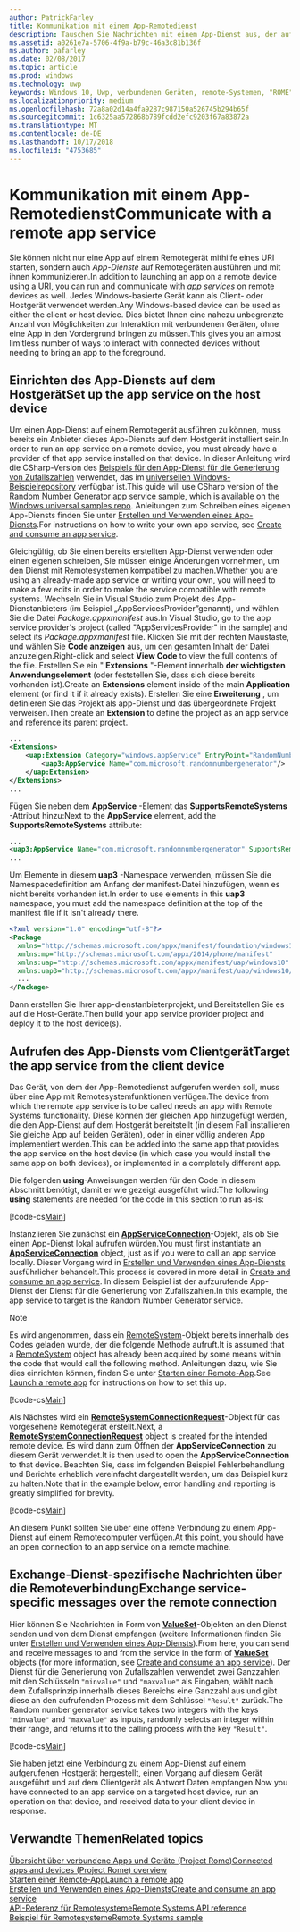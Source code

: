 ```yaml
---
author: PatrickFarley
title: Kommunikation mit einem App-Remotedienst
description: Tauschen Sie Nachrichten mit einem App-Dienst aus, der auf einem Remotegerät mit Project Rome ausgeführt wird.
ms.assetid: a0261e7a-5706-4f9a-b79c-46a3c81b136f
ms.author: pafarley
ms.date: 02/08/2017
ms.topic: article
ms.prod: windows
ms.technology: uwp
keywords: Windows 10, Uwp, verbundenen Geräten, remote-Systemen, "ROME", Project "ROME", Hintergrundaufgabe, app-Diensts
ms.localizationpriority: medium
ms.openlocfilehash: 72a8a02d14a4fa9287c987150a526745b294b65f
ms.sourcegitcommit: 1c6325aa572868b789fcdd2efc9203f67a83872a
ms.translationtype: MT
ms.contentlocale: de-DE
ms.lasthandoff: 10/17/2018
ms.locfileid: "4753685"
---
```

# <a name="communicate-with-a-remote-app-service"></a><span data-ttu-id="bc319-104">Kommunikation mit einem App-Remotedienst</span><span class="sxs-lookup"><span data-stu-id="bc319-104">Communicate with a remote app service</span></span>

<span data-ttu-id="bc319-105">Sie können nicht nur eine App auf einem Remotegerät mithilfe eines URI starten, sondern auch *App-Dienste* auf Remotegeräten ausführen und mit ihnen kommunizieren.</span><span class="sxs-lookup"><span data-stu-id="bc319-105">In addition to launching an app on a remote device using a URI, you can run and communicate with *app services* on remote devices as well.</span></span> <span data-ttu-id="bc319-106">Jedes Windows-basierte Gerät kann als Client- oder Hostgerät verwendet werden.</span><span class="sxs-lookup"><span data-stu-id="bc319-106">Any Windows-based device can be used as either the client or host device.</span></span> <span data-ttu-id="bc319-107">Dies bietet Ihnen eine nahezu unbegrenzte Anzahl von Möglichkeiten zur Interaktion mit verbundenen Geräten, ohne eine App in den Vordergrund bringen zu müssen.</span><span class="sxs-lookup"><span data-stu-id="bc319-107">This gives you an almost limitless number of ways to interact with connected devices without needing to bring an app to the foreground.</span></span>

## <a name="set-up-the-app-service-on-the-host-device"></a><span data-ttu-id="bc319-108">Einrichten des App-Diensts auf dem Hostgerät</span><span class="sxs-lookup"><span data-stu-id="bc319-108">Set up the app service on the host device</span></span>
<span data-ttu-id="bc319-109">Um einen App-Dienst auf einem Remotegerät ausführen zu können, muss bereits ein Anbieter dieses App-Diensts auf dem Hostgerät installiert sein.</span><span class="sxs-lookup"><span data-stu-id="bc319-109">In order to run an app service on a remote device, you must already have a provider of that app service installed on that device.</span></span> <span data-ttu-id="bc319-110">In dieser Anleitung wird die CSharp-Version des [Beispiels für den App-Dienst für die Generierung von Zufallszahlen](https://github.com/Microsoft/Windows-universal-samples/tree/master/Samples/AppServices) verwendet, das im [universellen Windows-Beispielrepository](https://github.com/Microsoft/Windows-universal-samples/tree/master/Samples/AppServices) verfügbar ist.</span><span class="sxs-lookup"><span data-stu-id="bc319-110">This guide will use CSharp version of the [Random Number Generator app service sample](https://github.com/Microsoft/Windows-universal-samples/tree/master/Samples/AppServices), which is available on the [Windows universal samples repo](https://github.com/Microsoft/Windows-universal-samples/tree/master/Samples/AppServices).</span></span> <span data-ttu-id="bc319-111">Anleitungen zum Schreiben eines eigenen App-Diensts finden Sie unter [Erstellen und Verwenden eines App-Diensts](how-to-create-and-consume-an-app-service.md).</span><span class="sxs-lookup"><span data-stu-id="bc319-111">For instructions on how to write your own app service, see [Create and consume an app service](how-to-create-and-consume-an-app-service.md).</span></span>

<span data-ttu-id="bc319-112">Gleichgültig, ob Sie einen bereits erstellten App-Dienst verwenden oder einen eigenen schreiben, Sie müssen einige Änderungen vornehmen, um den Dienst mit Remotesystemen kompatibel zu machen.</span><span class="sxs-lookup"><span data-stu-id="bc319-112">Whether you are using an already-made app service or writing your own, you will need to make a few edits in order to make the service compatible with remote systems.</span></span> <span data-ttu-id="bc319-113">Wechseln Sie in Visual Studio zum Projekt des App-Dienstanbieters (im Beispiel „AppServicesProvider”genannt), und wählen Sie die Datei _Package.appxmanifest_ aus.</span><span class="sxs-lookup"><span data-stu-id="bc319-113">In Visual Studio, go to the app service provider's project (called "AppServicesProvider" in the sample) and select its _Package.appxmanifest_ file.</span></span> <span data-ttu-id="bc319-114">Klicken Sie mit der rechten Maustaste, und wählen Sie **Code anzeigen** aus, um den gesamten Inhalt der Datei anzuzeigen.</span><span class="sxs-lookup"><span data-stu-id="bc319-114">Right-click and select **View Code** to view the full contents of the file.</span></span> <span data-ttu-id="bc319-115">Erstellen Sie ein " **Extensions** "-Element innerhalb **der wichtigsten Anwendungselement** (oder feststellen Sie, dass sich diese bereits vorhanden ist).</span><span class="sxs-lookup"><span data-stu-id="bc319-115">Create an **Extensions** element inside of the main **Application** element (or find it if it already exists).</span></span> <span data-ttu-id="bc319-116">Erstellen Sie eine **Erweiterung** , um definieren Sie das Projekt als app-Dienst und das übergeordnete Projekt verweisen.</span><span class="sxs-lookup"><span data-stu-id="bc319-116">Then create an **Extension** to define the project as an app service and reference its parent project.</span></span>

``` xml
...
<Extensions>
    <uap:Extension Category="windows.appService" EntryPoint="RandomNumberService.RandomNumberGeneratorTask">
        <uap3:AppService Name="com.microsoft.randomnumbergenerator"/>
    </uap:Extension>
</Extensions>
...
```

<span data-ttu-id="bc319-117">Fügen Sie neben dem **AppService** -Element das **SupportsRemoteSystems** -Attribut hinzu:</span><span class="sxs-lookup"><span data-stu-id="bc319-117">Next to the **AppService** element, add the **SupportsRemoteSystems** attribute:</span></span>

``` xml
...
<uap3:AppService Name="com.microsoft.randomnumbergenerator" SupportsRemoteSystems="true"/>
...
```

<span data-ttu-id="bc319-118">Um Elemente in diesem **uap3** -Namespace verwenden, müssen Sie die Namespacedefinition am Anfang der manifest-Datei hinzufügen, wenn es nicht bereits vorhanden ist.</span><span class="sxs-lookup"><span data-stu-id="bc319-118">In order to use elements in this **uap3** namespace, you must add the namespace definition at the top of the manifest file if it isn't already there.</span></span>

```xml
<?xml version="1.0" encoding="utf-8"?>
<Package
  xmlns="http://schemas.microsoft.com/appx/manifest/foundation/windows10"
  xmlns:mp="http://schemas.microsoft.com/appx/2014/phone/manifest"
  xmlns:uap="http://schemas.microsoft.com/appx/manifest/uap/windows10"
  xmlns:uap3="http://schemas.microsoft.com/appx/manifest/uap/windows10/3">
  ...
</Package>
```

<span data-ttu-id="bc319-119">Dann erstellen Sie Ihrer app-dienstanbieterprojekt, und Bereitstellen Sie es auf die Host-Geräte.</span><span class="sxs-lookup"><span data-stu-id="bc319-119">Then build your app service provider project and deploy it to the host device(s).</span></span>

## <a name="target-the-app-service-from-the-client-device"></a><span data-ttu-id="bc319-120">Aufrufen des App-Diensts vom Clientgerät</span><span class="sxs-lookup"><span data-stu-id="bc319-120">Target the app service from the client device</span></span>
<span data-ttu-id="bc319-121">Das Gerät, von dem der App-Remotedienst aufgerufen werden soll, muss über eine App mit Remotesystemfunktionen verfügen.</span><span class="sxs-lookup"><span data-stu-id="bc319-121">The device from which the remote app service is to be called needs an app with Remote Systems functionality.</span></span> <span data-ttu-id="bc319-122">Diese können der gleichen App hinzugefügt werden, die den App-Dienst auf dem Hostgerät bereitstellt (in diesem Fall installieren Sie gleiche App auf beiden Geräten), oder in einer völlig anderen App implementiert werden.</span><span class="sxs-lookup"><span data-stu-id="bc319-122">This can be added into the same app that provides the app service on the host device (in which case you would install the same app on both devices), or implemented in a completely different app.</span></span>

<span data-ttu-id="bc319-123">Die folgenden **using**-Anweisungen werden für den Code in diesem Abschnitt benötigt, damit er wie gezeigt ausgeführt wird:</span><span class="sxs-lookup"><span data-stu-id="bc319-123">The following **using** statements are needed for the code in this section to run as-is:</span></span>

[!code-cs[Main](./code/RemoteAppService/MainPage.xaml.cs#SnippetUsings)]


<span data-ttu-id="bc319-124">Instanziieren Sie zunächst ein [**AppServiceConnection**](https://msdn.microsoft.com/library/windows/apps/Windows.ApplicationModel.AppService.AppServiceConnection)-Objekt, als ob Sie einen App-Dienst lokal aufrufen würden.</span><span class="sxs-lookup"><span data-stu-id="bc319-124">You must first instantiate an [**AppServiceConnection**](https://msdn.microsoft.com/library/windows/apps/Windows.ApplicationModel.AppService.AppServiceConnection) object, just as if you were to call an app service locally.</span></span> <span data-ttu-id="bc319-125">Dieser Vorgang wird in [Erstellen und Verwenden eines App-Diensts](how-to-create-and-consume-an-app-service.md) ausführlicher behandelt.</span><span class="sxs-lookup"><span data-stu-id="bc319-125">This process is covered in more detail in [Create and consume an app service](how-to-create-and-consume-an-app-service.md).</span></span> <span data-ttu-id="bc319-126">In diesem Beispiel ist der aufzurufende App-Dienst der Dienst für die Generierung von Zufallszahlen.</span><span class="sxs-lookup"><span data-stu-id="bc319-126">In this example, the app service to target is the Random Number Generator service.</span></span>

> [!NOTE]
> <span data-ttu-id="bc319-127">Es wird angenommen, dass ein [RemoteSystem](https://msdn.microsoft.com/library/windows/apps/Windows.System.RemoteSystems.RemoteSystem)-Objekt bereits innerhalb des Codes geladen wurde, der die folgende Methode aufruft.</span><span class="sxs-lookup"><span data-stu-id="bc319-127">It is assumed that a [RemoteSystem](https://msdn.microsoft.com/library/windows/apps/Windows.System.RemoteSystems.RemoteSystem) object has already been acquired by some means within the code that would call the following method.</span></span> <span data-ttu-id="bc319-128">Anleitungen dazu, wie Sie dies einrichten können, finden Sie unter [Starten einer Remote-App](launch-a-remote-app.md).</span><span class="sxs-lookup"><span data-stu-id="bc319-128">See [Launch a remote app](launch-a-remote-app.md) for instructions on how to set this up.</span></span>

[!code-cs[Main](./code/RemoteAppService/MainPage.xaml.cs#SnippetAppService)]

<span data-ttu-id="bc319-129">Als Nächstes wird ein [**RemoteSystemConnectionRequest**](https://msdn.microsoft.com/library/windows/apps/Windows.System.RemoteSystems.RemoteSystemConnectionRequest)-Objekt für das vorgesehene Remotegerät erstellt.</span><span class="sxs-lookup"><span data-stu-id="bc319-129">Next, a [**RemoteSystemConnectionRequest**](https://msdn.microsoft.com/library/windows/apps/Windows.System.RemoteSystems.RemoteSystemConnectionRequest) object is created for the intended remote device.</span></span> <span data-ttu-id="bc319-130">Es wird dann zum Öffnen der **AppServiceConnection** zu diesem Gerät verwendet.</span><span class="sxs-lookup"><span data-stu-id="bc319-130">It is then used to open the **AppServiceConnection** to that device.</span></span> <span data-ttu-id="bc319-131">Beachten Sie, dass im folgenden Beispiel Fehlerbehandlung und Berichte erheblich vereinfacht dargestellt werden, um das Beispiel kurz zu halten.</span><span class="sxs-lookup"><span data-stu-id="bc319-131">Note that in the example below, error handling and reporting is greatly simplified for brevity.</span></span>

[!code-cs[Main](./code/RemoteAppService/MainPage.xaml.cs#SnippetRemoteConnection)]

<span data-ttu-id="bc319-132">An diesem Punkt sollten Sie über eine offene Verbindung zu einem App-Dienst auf einem Remotecomputer verfügen.</span><span class="sxs-lookup"><span data-stu-id="bc319-132">At this point, you should have an open connection to an app service on a remote machine.</span></span>

## <a name="exchange-service-specific-messages-over-the-remote-connection"></a><span data-ttu-id="bc319-133">Exchange-Dienst-spezifische Nachrichten über die Remoteverbindung</span><span class="sxs-lookup"><span data-stu-id="bc319-133">Exchange service-specific messages over the remote connection</span></span>

<span data-ttu-id="bc319-134">Hier können Sie Nachrichten in Form von [**ValueSet**](https://msdn.microsoft.com/library/windows/apps/windows.foundation.collections.valueset)-Objekten an den Dienst senden und von dem Dienst empfangen (weitere Informationen finden Sie unter [Erstellen und Verwenden eines App-Diensts](how-to-create-and-consume-an-app-service.md)).</span><span class="sxs-lookup"><span data-stu-id="bc319-134">From here, you can send and receive messages to and from the service in the form of [**ValueSet**](https://msdn.microsoft.com/library/windows/apps/windows.foundation.collections.valueset) objects (for more information, see [Create and consume an app service](how-to-create-and-consume-an-app-service.md)).</span></span> <span data-ttu-id="bc319-135">Der Dienst für die Generierung von Zufallszahlen verwendet zwei Ganzzahlen mit den Schlüsseln `"minvalue"` und `"maxvalue"` als Eingaben, wählt nach dem Zufallsprinzip innerhalb dieses Bereichs eine Ganzzahl aus und gibt diese an den aufrufenden Prozess mit dem Schlüssel `"Result"` zurück.</span><span class="sxs-lookup"><span data-stu-id="bc319-135">The Random number generator service takes two integers with the keys `"minvalue"` and `"maxvalue"` as inputs, randomly selects an integer within their range, and returns it to the calling process with the key `"Result"`.</span></span>

[!code-cs[Main](./code/RemoteAppService/MainPage.xaml.cs#SnippetSendMessage)]

<span data-ttu-id="bc319-136">Sie haben jetzt eine Verbindung zu einem App-Dienst auf einem aufgerufenen Hostgerät hergestellt, einen Vorgang auf diesem Gerät ausgeführt und auf dem Clientgerät als Antwort Daten empfangen.</span><span class="sxs-lookup"><span data-stu-id="bc319-136">Now you have connected to an app service on a targeted host device, run an operation on that device, and received data to your client device in response.</span></span>

## <a name="related-topics"></a><span data-ttu-id="bc319-137">Verwandte Themen</span><span class="sxs-lookup"><span data-stu-id="bc319-137">Related topics</span></span>

[<span data-ttu-id="bc319-138">Übersicht über verbundene Apps und Geräte (Project Rome)</span><span class="sxs-lookup"><span data-stu-id="bc319-138">Connected apps and devices (Project Rome) overview</span></span>](connected-apps-and-devices.md)  
[<span data-ttu-id="bc319-139">Starten einer Remote-App</span><span class="sxs-lookup"><span data-stu-id="bc319-139">Launch a remote app</span></span>](launch-a-remote-app.md)  
[<span data-ttu-id="bc319-140">Erstellen und Verwenden eines App-Diensts</span><span class="sxs-lookup"><span data-stu-id="bc319-140">Create and consume an app service</span></span>](how-to-create-and-consume-an-app-service.md)  
[<span data-ttu-id="bc319-141">API-Referenz für Remotesysteme</span><span class="sxs-lookup"><span data-stu-id="bc319-141">Remote Systems API reference</span></span>](https://msdn.microsoft.com/library/windows/apps/Windows.System.RemoteSystems)  
[<span data-ttu-id="bc319-142">Beispiel für Remotesysteme</span><span class="sxs-lookup"><span data-stu-id="bc319-142">Remote Systems sample</span></span>](https://github.com/Microsoft/Windows-universal-samples/tree/dev/Samples/RemoteSystems)
